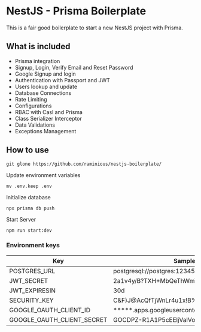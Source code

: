 # NestJS - Prisma Boilerplate


This is a fair good boilerplate to start a new NestJS project with Prisma.

## What is included

- Prisma integration
- Signup, Login, Verify Email and Reset Password
- Google Signup and login
- Authentication with Passport and JWT
- Users lookup and update
- Database Connections
- Rate Limiting
- Configurations
- RBAC with Casl and Prisma
- Class Serializer Interceptor
- Data Validations
- Exceptions Management


## How to use

```
git glone https://github.com/raminious/nestjs-boilerplate/
```

Update environment variables
```
mv .env.keep .env
```

Initialize database
```
npx prisma db push
```

Start Server
```
npm run start:dev
```

### Environment keys

| Key                        | Sample value                                       |
|----------------------------|----------------------------------------------------|
| POSTGRES_URL               | postgresql://postgres:123456@localhost:5432/dbName |
| JWT_SECRET                 | 2a1v4y/B?TXH+MbQeThWmYq3t1l9a#C&                   |
| JWT_EXPIRESIN              | 30d                                                |
| SECURITY_KEY               | C&F)J@AcQfTjWnLr4u1x!B%D*G-KaPdS                   |
| GOOGLE_OAUTH_CLIENT_ID     | *****.apps.googleusercontent.com                   |
| GOOGLE_OAUTH_CLIENT_SECRET | GOCDPZ-R1A1P5cEEljValVoIeYcboOWc311                |


